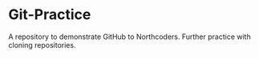 # Git-Practice

A repository to demonstrate GitHub to Northcoders.
Further practice with cloning repositories.

